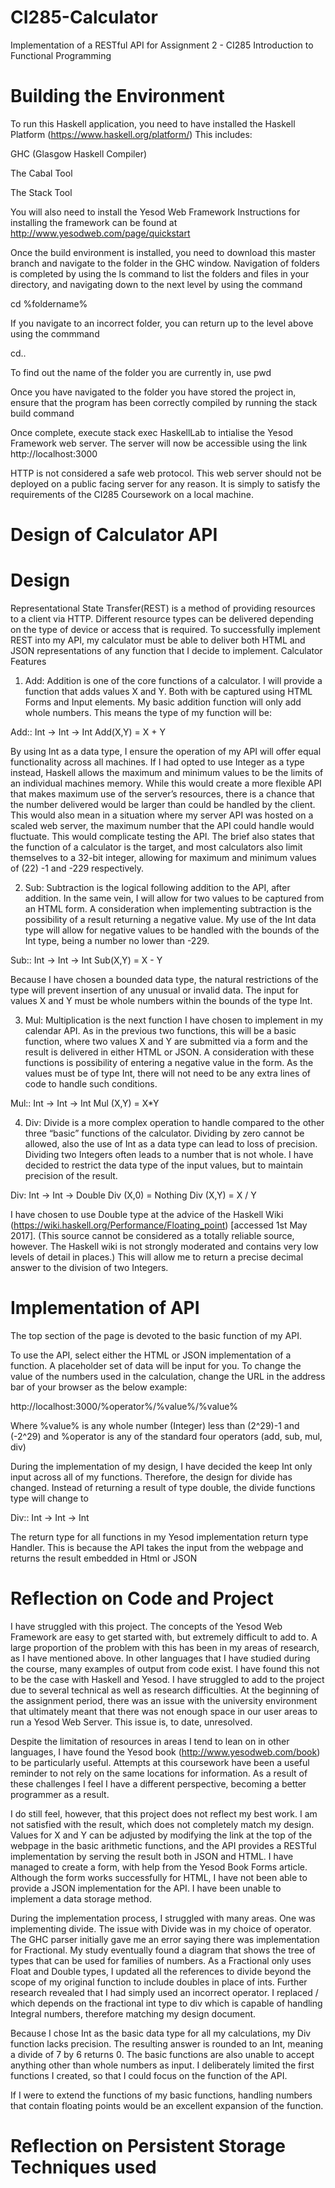 # CI285-Calculator
Implementation of a RESTful API for Assignment 2 - CI285 Introduction to Functional Programming

# Building the Environment
To run this Haskell application, you need to have installed the Haskell Platform  (https://www.haskell.org/platform/)
This includes:

GHC (Glasgow Haskell Compiler)

The Cabal Tool

The Stack Tool

You will also need to install the Yesod Web Framework
Instructions for installing the framework can be found at http://www.yesodweb.com/page/quickstart

Once the build environment is installed, you need to download this master branch and navigate to the folder in the GHC window.
Navigation of folders is completed by using the ls command to list the folders and files in your directory, and navigating down to the next level by using the command 

cd %foldername%

If you navigate to an incorrect folder, you can return up to the level above using the commmand 

cd..

To find out the name of the folder you are currently in, use pwd

Once you have navigated to the folder you have stored the project in, ensure that the program has been correctly compiled by running the stack build command

Once complete, execute stack exec HaskellLab to intialise the Yesod Framework web server. The server will now be accessible using the link http://localhost:3000

HTTP is not considered a safe web protocol. This web server should not be deployed on a public facing server for any reason. It is simply to satisfy the requirements of the CI285 Coursework on a local machine.

# Design of Calculator API

# Design

Representational State Transfer(REST) is a method of providing resources to a client via HTTP. Different resource types can be delivered depending on the type of device or access that is required. To successfully implement REST into my API, my calculator must be able to deliver both HTML and JSON representations of any function that I decide to implement.
Calculator Features

1.	Add: Addition is one of the core functions of a calculator. I will provide a function that adds values X and Y. Both with be captured using HTML Forms and Input elements. My basic addition function will only add whole numbers. This means the type of my function will be:

Add:: Int -> Int -> Int
Add(X,Y) = X + Y

By using Int as a data type, I ensure the operation of my API will offer equal functionality across all machines. If I had opted to use Integer as a type instead, Haskell allows the maximum and minimum values to be the limits of an individual machines memory. While this would create a more flexible API that makes maximum use of the server’s resources, there is a chance that the number delivered would be larger than could be handled by the client. This would also mean in a situation where my server API was hosted on a scaled web server, the maximum number that the API could handle would fluctuate. This would complicate testing the API. The brief also states that the function of a calculator is the target, and most calculators also limit themselves to a 32-bit integer, allowing for maximum and minimum values of (22) -1 and -229 respectively.

2.	Sub: Subtraction is the logical following addition to the API, after addition. In the same vein, I will allow for two values to be captured from an HTML form. A consideration when implementing subtraction is the possibility of a result returning a negative value. My use of the Int data type will allow for negative values to be handled with the bounds of the Int type, being a number no lower than -229.

Sub:: Int -> Int -> Int
Sub(X,Y) = X - Y

Because I have chosen a bounded data type, the natural restrictions of the type will prevent insertion of any unusual or invalid data. The input for values X and Y must be whole numbers within the bounds of the type Int. 

3.	Mul: Multiplication is the next function I have chosen to implement in my calendar API. As in the previous two functions, this will be a basic function, where two values X and Y are submitted via a form and the result is delivered in either HTML or JSON. A consideration with these functions is possibility of entering a negative value in the form. As the values must be of type Int, there will not need to be any extra lines of code to handle such conditions.

Mul:: Int -> Int -> Int
Mul (X,Y) =  X*Y

4.	Div: Divide is a more complex operation to handle compared to the other three “basic” functions of the calculator. Dividing by zero cannot be allowed, also the use of Int as a data type can lead to loss of precision. Dividing two Integers often leads to a number that is not whole. I have decided to restrict the data type of the input values, but to maintain precision of the result.

Div: Int -> Int -> Double
Div (X,0) = Nothing
Div (X,Y) = X / Y

I have chosen to use Double type at the advice of the Haskell Wiki (https://wiki.haskell.org/Performance/Floating_point) [accessed 1st May 2017]. (This source cannot be considered as a totally reliable source, however. The Haskell wiki is not strongly moderated and contains very low levels of detail in places.) This will allow me to return a precise decimal answer to the division of two Integers. 


# Implementation of API

The top section of the page is devoted to the basic function of my API.

To use the API, select either the HTML or JSON implementation of a function. A placeholder set of data will be input for you.
To change the value of the numbers used in the calculation, change the URL in the address bar of your browser as the below example:

http://localhost:3000/%operator%/%value%/%value%

Where %value% is any whole number (Integer) less than (2^29)-1 and (-2^29) and %operator is any of the standard four operators (add, sub, mul, div)

During the implementation of my design, I have decided the keep Int only input across all of my functions. Therefore, the design for divide has changed. Instead of returning a result of type double, the divide functions type will change to

Div:: Int -> Int -> Int

The return type for all functions in my Yesod implementation return type Handler. This is because the API takes the input from the webpage and returns the result embedded in Html or JSON


# Reflection on Code and Project

I have struggled with this project. The concepts of the Yesod Web Framework are easy to get started with, but extremely difficult to add to. A large proportion of the problem with this has been in my areas of research, as I have mentioned above. In other languages that I have studied during the course, many examples of output from code exist. I have found this not to be the case with Haskell and Yesod. I have struggled to add to the project due to several technical as well as research difficulties. At the beginning of the assignment period, there was an issue with the university environment that ultimately meant that there was not enough space in our user areas to run a Yesod Web Server. This issue is, to date, unresolved.

Despite the limitation of resources in areas I tend to lean on in other languages, I have found the Yesod book (http://www.yesodweb.com/book) to be particularly useful. Attempts at this coursework have been a useful reminder to not rely on the same locations for information. As a result of these challenges I feel I have a different perspective, becoming a better programmer as a result.

I do still feel, however, that this project does not reflect my best work. I am not satisfied with the result, which does not completely match my design. Values for X and Y can be adjusted by modifying the link at the top of the webpage in the basic arithmetic functions, and the API provides a RESTful implementation by serving the result both in JSON and HTML. I have managed to create a form, with help from the Yesod Book Forms article. Although the form works successfully for HTML, I have not been able to provide a JSON implementation for the API. I have been unable to implement a data storage method.

During the implementation process, I struggled with many areas. One was implementing divide. The issue with Divide was in my choice of operator. The GHC parser initially gave me an error saying there was implementation for Fractional. My study eventually found a diagram that shows the tree of types that can be used for families of numbers. As a Fractional only uses Float and Double types, I updated all the references to divide beyond the scope of my original function to include doubles in place of ints. Further research revealed that I had simply used an incorrect operator. I replaced / which depends on the fractional int type to div which is capable of handling Integral numbers, therefore matching my design document.

Because I chose Int as the basic data type for all my calculations, my Div function lacks precision. The resulting answer is rounded to an Int, meaning a divide of 7 by 6 returns 0. The basic functions are also unable to accept anything other than whole numbers as input. I deliberately limited the first functions I created, so that I could focus on the function of the API.

If I were to extend the functions of my basic functions, handling numbers that contain floating points would be an excellent expansion of the function.


# Reflection on Persistent Storage Techniques used
